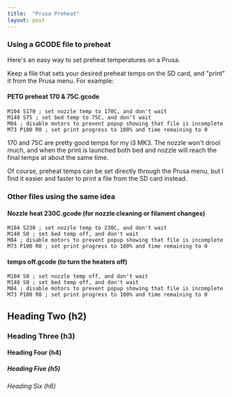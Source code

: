 ```yaml
---
title:  "Prusa Preheat"
layout: post
---
```


### Using a GCODE file to preheat

Here's an easy way to set preheat temperatures on a Prusa.

Keep a file that sets your desired preheat temps on the SD card, and "print" it from the Prusa menu.  For example:

#### PETG preheat 170 & 75C.gcode
````
M104 S170 ; set nozzle temp to 170C, and don't wait
M140 S75 ; set bed temp to 75C, and don't wait
M84 ; disable motors to prevent popup showing that file is incomplete
M73 P100 R0 ; set print progress to 100% and time remaining to 0
````

170 and 75C are pretty good temps for my i3 MK3.  The nozzle won't drool much, and when the print is launched both bed and nozzle will reach the final temps at about the same time.


Of course, preheat temps can be set directly through the Prusa menu, but I find it easier and faster to print a file from the SD card instead.



### Other files using the same idea
 
#### Nozzle heat 230C.gcode (for nozzle cleaning or filament changes)
````
M104 S230 ; set nozzle temp to 230C, and don't wait
M140 S0 ; set bed temp off, and don't wait
M84 ; disable motors to prevent popup showing that file is incomplete
M73 P100 R0 ; set print progress to 100% and time remaining to 0
````

#### temps off.gcode (to turn the heaters off)
````
M104 S0 ; set nozzle temp off, and don't wait
M140 S0 ; set bed temp off, and don't wait
M84 ; disable motors to prevent popup showing that file is incomplete
M73 P100 R0 ; set print progress to 100% and time remaining to 0
````



## Heading Two (h2)

### Heading Three (h3)

#### Heading Four (h4)

##### Heading Five (h5)

###### Heading Six (h6)
